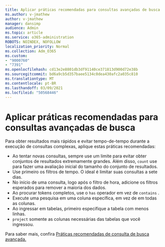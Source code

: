 ```yaml
---
title: Aplicar práticas recomendadas para consultas avançadas de busca
ms.author: v-jmathew
author: v-jmathew
manager: dansimp
audience: Admin
ms.topic: article
ms.service: o365-administration
ROBOTS: NOINDEX, NOFOLLOW
localization_priority: Normal
ms.collection: Adm_O365
ms.custom:
- "9000760"
- "7391"
ms.openlocfilehash: cd13e2e8801db3df91140ce371813d900d72e38b
ms.sourcegitcommit: bd6a9cb5d357baee5134c0dea430afc2a035c810
ms.translationtype: MT
ms.contentlocale: pt-BR
ms.lasthandoff: 03/09/2021
ms.locfileid: "50568446"
---
```

# <a name="apply-best-practices-for-advanced-hunting-queries"></a>Aplicar práticas recomendadas para consultas avançadas de busca

Para obter resultados mais rápidos e evitar tempo-de-tempo durante a execução de consultas complexas, aplique estas práticas recomendadas:

- Ao tentar novas consultas, sempre use um limite para evitar obter conjuntos de resultados extremamente grandes. Além disso, `count` use para fazer uma avaliação inicial do tamanho do conjunto de resultados.
- Use primeiro os filtros de tempo. O ideal é limitar suas consultas a sete dias.
- No início de uma consulta, logo após o filtro de hora, adicione os filtros esperados para remover a maioria dos dados.
- Ao procurar tokens completos, use o `has` operador em vez de `contains` .
- Execute uma pesquisa em uma coluna específica, em vez de em todas as colunas.
- Ao ingressar em tabelas, primeiro especifique a tabela com menos linhas.
- `project` somente as colunas necessárias das tabelas que você ingressou.

Para saber mais, confira [Práticas recomendadas de consulta de busca avançada.](https://go.microsoft.com/fwlink/?linkid=2144812)

